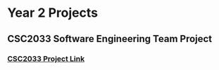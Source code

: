# Year 2 Projects
## CSC2033 Software Engineering Team Project
### [CSC2033 Project Link](https://github.com/Chris-Harvey0/CSC2033-Software-Engineering-Team-Project)
